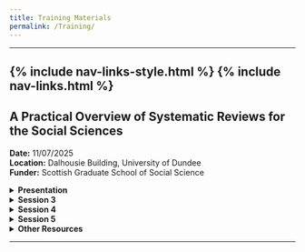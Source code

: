 ```yaml
---
title: Training Materials
permalink: /Training/
---
```

---
{% include nav-links-style.html %}
{% include nav-links.html %}
---

## A Practical Overview of Systematic Reviews for the Social Sciences
**Date:** 11/07/2025 <br>
**Location:** Dalhousie Building, University of Dundee <br>
**Funder:** Scottish Graduate School of Social Science <br>

<details>
  <summary><strong>Presentation</strong></summary>
  <ul>
    <li><a href="/assets/files/Overview of Systematic Reviews July 2025.pdf">Presentation</a></li>
  </ul>
</details>

<details>
  <summary><strong>Session 3</strong></summary>
  <ul>
    <li><a href="/assets/files/Review_Topics.pdf">Review Topics</a></li>
  </ul>
</details>

<details>
  <summary><strong>Session 4</strong></summary>
  <ul>
    <li><a href="/assets/files/Inclusion_Criteria.pdf">Inclusion Criteria</a></li>
    <li><a href="/assets/files/Titles.xlsx">Titles</a></li>
    <li><a href="/assets/files/Abstracts.xlsx">Abstracts</a></li>
    <li><a href="/assets/files/Full_Texts.xlsx">Full Texts</a></li>
  </ul>
</details>

<details>
  <summary><strong>Session 5</strong></summary>
  <ul>
    <li><a href="/assets/files/Coding_Sheet.xlsx">Coding Sheet</a></li>
    <li><a href="/assets/files/Critical_Appraisal_Tools.pdf">Critical Appraisal Tools</a></li>
  </ul>
</details>

<details>
  <summary><strong>Other Resources</strong></summary>
  <ul>
    <li><a href="/assets/files/Useful_Resources.pdf">Useful Resources</a></li>
  </ul>
</details>

---

